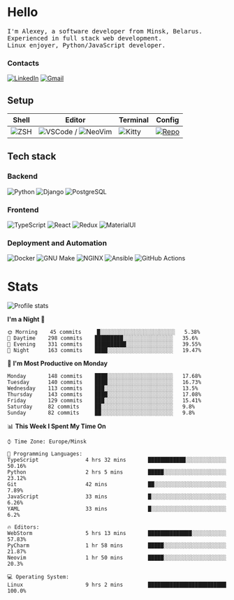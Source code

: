 # Hello

<p>
    <samp>
        I'm Alexey, a software developer from Minsk, Belarus.
        <br>
	Experienced in full stack web development.
	<br>
	Linux enjoyer, Python/JavaScript developer.
    </samp>
</p>

### Contacts

[![LinkedIn](https://img.icons8.com/fluency/48/000000/linkedin.png)](https://www.linkedin.com/in/dhvcc/)
[![Gmail](https://img.icons8.com/fluency/48/000000/gmail-new.png)](mailto:alexey.artishevskiy@gmail.com)

## Setup

| Shell | Editor | Terminal | Config |
|-------|--------|----------|--------|
| ![ZSH](https://img.shields.io/badge/-ZSH-000000?style=flat&logo=GNU-Bash) | ![VSCode](https://img.shields.io/badge/-VSCode-000000?style=flat&logo=Visual-Studio-Code&logoColor=0066b8) / ![NeoVim](https://img.shields.io/badge/-NeoVim-000000?style=flat&logo=Neovim) | ![Kitty](https://img.shields.io/badge/-Kitty-000000?style=flat&logo=Windows-Terminal) | [![Repo](https://img.shields.io/badge/-Repo-000000?style=flat&logo=Github)](https://github.com/dhvcc/configs)


## Tech stack

### Backend

![Python](https://img.shields.io/badge/-Python-black?style=flat&logo=Python&logoColor=FFE17E)
![Django](https://img.shields.io/badge/-Django-black?style=flat&logo=Django&logoColor=20AA76)
![PostgreSQL](https://img.shields.io/badge/-PostgreSQL-black?style=flat&logo=PostgreSQL)

### Frontend

![TypeScript](https://img.shields.io/badge/-TypeScript-black?style=flat&logo=TypeScript)
![React](https://img.shields.io/badge/-React-black?style=flat&logo=React)
![Redux](https://img.shields.io/badge/-Redux-black?style=flat&logo=Redux&logoColor=764ABC)
![MaterialUI](https://img.shields.io/badge/-MaterialUI-black?style=flat&logo=MUI&logoColor=9170c2)

### Deployment and Automation

![Docker](https://img.shields.io/badge/-Docker-black?style=flat&logo=Docker)
![GNU Make](https://img.shields.io/badge/-GNU%20Make-black?style=flat&logo=GNU)
![NGINX](https://img.shields.io/badge/-NGINX-black?style=flat&logo=NGINX&logoColor=009639)
![Ansible](https://img.shields.io/badge/-Ansible-black?style=flat&logo=Ansible)
![GitHub Actions](https://img.shields.io/badge/-GitHub%20Actions-black?style=flat&logo=GitHub-Actions)

# Stats

![Profile stats](https://github-readme-stats.dhvcc.vercel.app/api?username=dhvcc&hide_title=true&show_icons=true&count_private=true&theme=react&hide_border=true)

<!--START_SECTION:waka-->
**I'm a Night 🦉** 

```text
🌞 Morning    45 commits     █░░░░░░░░░░░░░░░░░░░░░░░░   5.38% 
🌆 Daytime    298 commits    █████████░░░░░░░░░░░░░░░░   35.6% 
🌃 Evening    331 commits    ██████████░░░░░░░░░░░░░░░   39.55% 
🌙 Night      163 commits    ████░░░░░░░░░░░░░░░░░░░░░   19.47%

```
📅 **I'm Most Productive on Monday** 

```text
Monday       148 commits    ████░░░░░░░░░░░░░░░░░░░░░   17.68% 
Tuesday      140 commits    ████░░░░░░░░░░░░░░░░░░░░░   16.73% 
Wednesday    113 commits    ███░░░░░░░░░░░░░░░░░░░░░░   13.5% 
Thursday     143 commits    ████░░░░░░░░░░░░░░░░░░░░░   17.08% 
Friday       129 commits    ███░░░░░░░░░░░░░░░░░░░░░░   15.41% 
Saturday     82 commits     ██░░░░░░░░░░░░░░░░░░░░░░░   9.8% 
Sunday       82 commits     ██░░░░░░░░░░░░░░░░░░░░░░░   9.8%

```


📊 **This Week I Spent My Time On** 

```text
⌚︎ Time Zone: Europe/Minsk

💬 Programming Languages: 
TypeScript               4 hrs 32 mins       ████████████░░░░░░░░░░░░░   50.16% 
Python                   2 hrs 5 mins        █████░░░░░░░░░░░░░░░░░░░░   23.12% 
Git                      42 mins             ██░░░░░░░░░░░░░░░░░░░░░░░   7.89% 
JavaScript               33 mins             █░░░░░░░░░░░░░░░░░░░░░░░░   6.26% 
YAML                     33 mins             █░░░░░░░░░░░░░░░░░░░░░░░░   6.2%

🔥 Editors: 
WebStorm                 5 hrs 13 mins       ██████████████░░░░░░░░░░░   57.83% 
PyCharm                  1 hr 58 mins        █████░░░░░░░░░░░░░░░░░░░░   21.87% 
Neovim                   1 hr 50 mins        █████░░░░░░░░░░░░░░░░░░░░   20.3%

💻 Operating System: 
Linux                    9 hrs 2 mins        █████████████████████████   100.0%

```


<!--END_SECTION:waka-->
